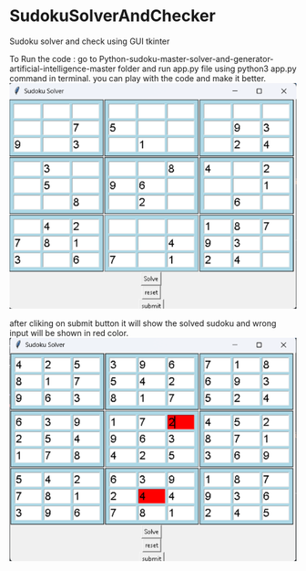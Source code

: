 # SudokuSolverAndChecker
Sudoku solver and check using GUI tkinter 

To Run the code : go to Python-sudoku-master-solver-and-generator-artificial-intelligence-master folder and run app.py file using python3 app.py command in terminal.
you can play with the code and make it better.
![alt text](image-2.png)

after cliking on submit button it will show the solved sudoku and wrong input will be shown in red color.
![alt text](image-1.png)